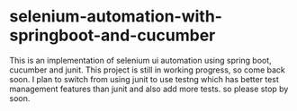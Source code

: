 # selenium-automation-with-springboot-and-cucumber
This is an implementation of selenium ui automation using spring boot, cucumber and junit. This project is still in working progress, so come back soon. I plan to switch from using junit to use testng which has better test management features than junit and also add more tests. so please stop by soon.
